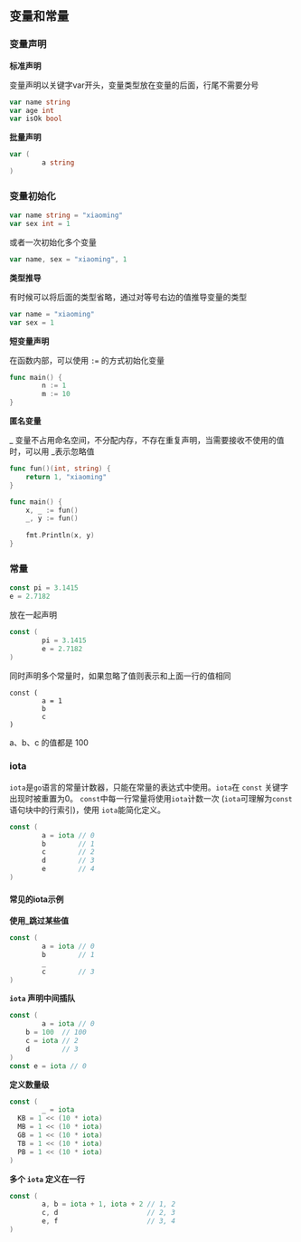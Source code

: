 ## 变量和常量

### 变量声明

**标准声明**

变量声明以关键字var开头，变量类型放在变量的后面，行尾不需要分号

```go
var name string
var age int
var isOk bool
```

**批量声明**

```go
var (
		a string
)
```



### 变量初始化

```go
var name string = "xiaoming"
var sex int = 1
```

或者一次初始化多个变量

```go
var name, sex = "xiaoming", 1
```



**类型推导**

有时候可以将后面的类型省略，通过对等号右边的值推导变量的类型

```go
var name = "xiaoming"
var sex = 1
```



**短变量声明**

在函数内部，可以使用 `:=` 的方式初始化变量

```go
func main() {
		n := 1
		m := 10
}
```



**匿名变量**

_ 变量不占用命名空间，不分配内存，不存在重复声明，当需要接收不使用的值时，可以用 _表示忽略值

```go
func fun()(int, string) {
	return 1, "xiaoming"
}

func main() {
	x, _ := fun()
	_, y := fun()
	
	fmt.Println(x, y)
}
```



### 常量

```go
const pi = 3.1415
e = 2.7182
```



放在一起声明

```go
const (
		pi = 3.1415
		e = 2.7182
)
```

同时声明多个常量时，如果忽略了值则表示和上面一行的值相同

```
const (
		a = 1
		b
		c
)
```

a、b、c 的值都是 100



### **iota**

`iota`是`go`语言的常量计数器，只能在常量的表达式中使用。`iota`在 `const` 关键字出现时被重置为0。 `const`中每一行常量将使用`iota`计数一次 (`iota`可理解为`const`语句块中的行索引)，使用 `iota`能简化定义。

```go
const (
		a = iota // 0
		b        // 1
		c        // 2
		d        // 3
		e        // 4
)
```



#### **常见的iota示例**

**使用_跳过某些值**

```go
const (
		a = iota // 0
		b        // 1
		_
		c        // 3
)
```

**`iota` 声明中间插队**

```go
const (
		a = iota // 0
  	b = 100  // 100
  	c = iota // 2
  	d        // 3
)
const e = iota // 0
```



**定义数量级**

```go
const (
		_ = iota
  KB = 1 << (10 * iota)
  MB = 1 << (10 * iota)
  GB = 1 << (10 * iota)
  TB = 1 << (10 * iota)
  PB = 1 << (10 * iota)
)
```



**多个 `iota` 定义在一行**

```go
const (
		a, b = iota + 1, iota + 2 // 1, 2
		c, d                      // 2, 3
		e, f                      // 3, 4
)
```

